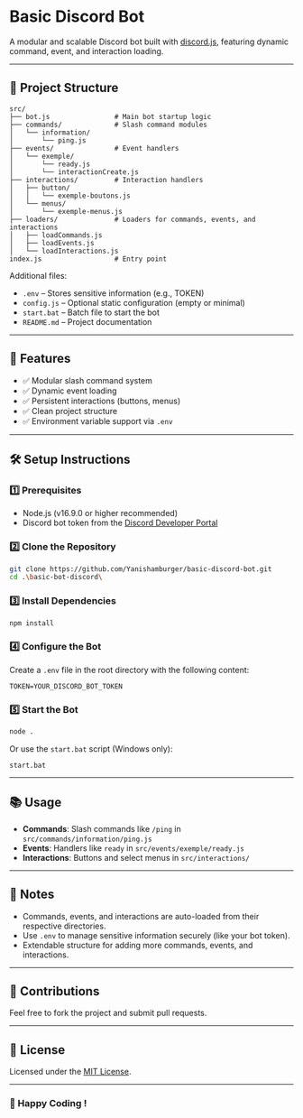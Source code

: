 # Basic Discord Bot

A modular and scalable Discord bot built with [discord.js](https://discord.js.org/), featuring dynamic command, event, and interaction loading.

---

## 📂 Project Structure

```
src/
├── bot.js                # Main bot startup logic
├── commands/             # Slash command modules
│   └── information/
│       └── ping.js
├── events/               # Event handlers
│   └── exemple/
│       └── ready.js
│       └── interactionCreate.js
├── interactions/         # Interaction handlers
│   ├── button/
│   │   └── exemple-boutons.js
│   └── menus/
│       └── exemple-menus.js
├── loaders/              # Loaders for commands, events, and interactions
│   ├── loadCommands.js
│   ├── loadEvents.js
│   └── loadInteractions.js
index.js                  # Entry point
```
Additional files:
- `.env` – Stores sensitive information (e.g., TOKEN)
- `config.js` – Optional static configuration (empty or minimal)
- `start.bat` – Batch file to start the bot
- `README.md` – Project documentation

---

## 🚀 Features

- ✅ Modular slash command system
- ✅ Dynamic event loading
- ✅ Persistent interactions (buttons, menus)
- ✅ Clean project structure
- ✅ Environment variable support via `.env`

---

## 🛠️ Setup Instructions

### 1️⃣ Prerequisites
- Node.js (v16.9.0 or higher recommended)
- Discord bot token from the [Discord Developer Portal](https://discord.com/developers/applications)

### 2️⃣ Clone the Repository
```bash
git clone https://github.com/Yanishamburger/basic-discord-bot.git
cd .\basic-bot-discord\
```

### 3️⃣ Install Dependencies
```bash
npm install
```

### 4️⃣ Configure the Bot
Create a `.env` file in the root directory with the following content:
```
TOKEN=YOUR_DISCORD_BOT_TOKEN
```

### 5️⃣ Start the Bot
```bash
node .
```
Or use the `start.bat` script (Windows only):
```
start.bat
```

---

## 📚 Usage

- **Commands**: Slash commands like `/ping` in `src/commands/information/ping.js`
- **Events**: Handlers like `ready` in `src/events/exemple/ready.js`
- **Interactions**: Buttons and select menus in `src/interactions/`

---

## 📌 Notes

- Commands, events, and interactions are auto-loaded from their respective directories.
- Use `.env` to manage sensitive information securely (like your bot token).
- Extendable structure for adding more commands, events, and interactions.

---

## 🤝 Contributions

Feel free to fork the project and submit pull requests.

---

## 📄 License

Licensed under the [MIT License](LICENSE).

---

### 🎉 Happy Coding !
